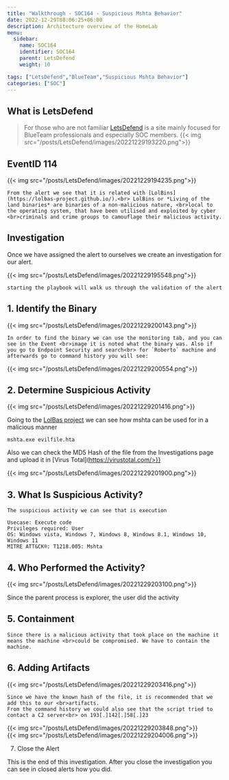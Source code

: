 ```yaml
---
title: "Walkthrough - SOC164 - Suspicious Mshta Behavior"
date: 2022-12-29T08:06:25+06:00
description: Architecture overview of the HomeLab
menu:
  sidebar:
    name: SOC164 
    identifier: SOC164
    parent: LetsDefend
    weight: 10

tags: ["LetsDefend","BlueTeam","Suspicious Mshta Behavior"]
categories: ["SOC"]
---
```



## What is LetsDefend


> For those who are not familiar [LetsDefend](https://app.letsdefend.io/) is a site mainly focused for BlueTeam professionals and especially SOC members. 
{{< img src="/posts/LetsDefend/images/20221229193220.png">}}  


## EventID 114


{{< img src="/posts/LetsDefend/images/20221229194235.png">}}  

```
From the alert we see that it is related with [LolBins](https://lolbas-project.github.io/).<br> LolBins or *Living of the land binaries* are binaries of a non-malicious nature, <br>local to the operating system, that have been utilised and exploited by cyber <br>criminals and crime groups to camouflage their malicious activity.
```

## Investigation

Once we have assigned the alert to ourselves we create an investigation for our alert.

{{< img src="/posts/LetsDefend/images/20221229195548.png">}}  

    starting the playbook will walk us through the validation of the alert

## 1. Identify the Binary

{{< img src="/posts/LetsDefend/images/20221229200143.png">}}  
```
In order to find the binary we can use the monitoring tab, and you can see in the Event <br>image it is noted what the binary was. Also if you go to Endpoint Security and search<br> for `Roberto` machine and afterwards go to command history you will see:
```
{{< img src="/posts/LetsDefend/images/20221229200554.png">}}  

## 2. Determine Suspicious Activity

{{< img src="/posts/LetsDefend/images/20221229201416.png">}}  

Going to the [LolBas project](https://lolbas-project.github.io/lolbas/Binaries/Mshta/) we can see how mshta can be used for in a malicious manner
```
mshta.exe evilfile.hta
```

Also we can check the MD5 Hash of the file from the Investigations page and upload it in [Virus Total](https://virustotal.com/>}}

{{< img src="/posts/LetsDefend/images/20221229201900.png">}}  


## 3. What Is Suspicious Activity?

```
The suspicious activity we can see that is execution

Usecase: Execute code
Privileges required: User
OS: Windows vista, Windows 7, Windows 8, Windows 8.1, Windows 10, Windows 11
MITRE ATT&CK®: T1218.005: Mshta
```

## 4. Who Performed the Activity?

{{< img src="/posts/LetsDefend/images/20221229203100.png">}}  


Since the parent process is explorer, the user did the activity


## 5. Containment
```
Since there is a malicious activity that took place on the machine it means the machine <br>could be compromised. We have to contain the machine.
```
## 6. Adding Artifacts 

{{< img src="/posts/LetsDefend/images/20221229203416.png">}}  

```
Since we have the known hash of the file, it is recommended that we add this to our <br>artifacts. 
From the command history we could also see that the script tried to contact a C2 server<br> on 193[.]142[.]58[.]23
```


{{< img src="/posts/LetsDefend/images/20221229203848.png">}}  
{{< img src="/posts/LetsDefend/images/20221229204006.png">}}  


7. Close the Alert


This is the end of this investigation. After you close the investigation you can see in closed alerts how you did.
